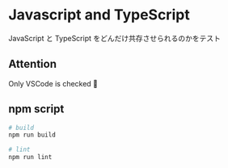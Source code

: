 # Javascript and TypeScript
JavaScript と TypeScript をどんだけ共存させられるのかをテスト

## Attention
Only VSCode is checked 👀

## npm script
```bash
# build
npm run build

# lint
npm run lint
```
